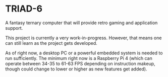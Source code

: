 # TRIAD-6
A fantasy ternary computer that will provide retro gaming and application support.

This project is currently a very work-in-progress. However, that means one can still learn as the project gets developed.

As of right now, a desktop PC or a powerful embedded system is needed to run sufficiently.  The minimum right now is a Raspberry Pi 4 (which can operate between 34-35 to 61-63 FPS depending on instruction makeup, though could change to lower or higher as new features get added).
